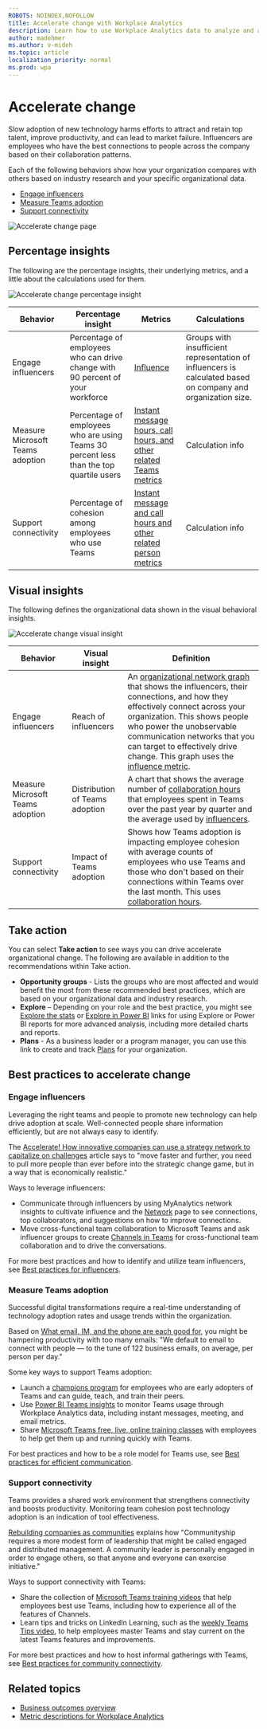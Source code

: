 ```yaml
---
ROBOTS: NOINDEX,NOFOLLOW
title: Accelerate change with Workplace Analytics
description: Learn how to use Workplace Analytics data to analyze and accelerate organizational change
author: madehmer
ms.author: v-mideh
ms.topic: article
localization_priority: normal 
ms.prod: wpa
---
```


# Accelerate change

Slow adoption of new technology harms efforts to attract and retain top talent, improve productivity, and can lead to market failure. Influencers are employees who have the best connections to people across the company based on their collaboration patterns.

Each of the following behaviors show how your organization compares with others based on industry research and your specific organizational data.

* [Engage influencers](#engage-influencers)
* [Measure Teams adoption](#measure-teams-adoption)
* [Support connectivity](#support-connectivity)

![Accelerate change page](../images/wpa/use/accelerate-change.png)

## Percentage insights

The following are the percentage insights, their underlying metrics, and a little about the calculations used for them.

![Accelerate change percentage insight](../images/wpa/use/accelerate-change-percent.png)

|Behavior |Percentage insight | Metrics |Calculations |
|---------|--------|--------------------|----------------------|
|Engage influencers |Percentage of employees who can drive change with 90 percent of your workforce |[Influence](metric-definitions.md#organizational-network-analysis-ona-metrics)|Groups with insufficient representation of influencers is calculated based on company and organization size. |
|Measure Microsoft Teams adoption |Percentage of employees who are using Teams 30 percent less than the top quartile users |[Instant message hours, call hours, and other related Teams metrics](metric-definitions.md#person-metrics) |Calculation info |
|Support connectivity |Percentage of cohesion among employees who use Teams |[Instant message and call hours and other related person metrics](metric-definitions.md#person-metrics) |Calculation info |

## Visual insights

The following defines the organizational data shown in the visual behavioral insights.

![Accelerate change visual insight](../images/wpa/use/accelerate-change-visual.png)

|Behavior |Visual insight | Definition |
|---------|--------|----------------------|
|Engage influencers |Reach of influencers |An [organizational network graph](insight-ona-measures.md) that shows the influencers, their connections, and how they effectively connect across your organization. This shows people who power the unobservable communication networks that you can target to effectively drive change. This graph uses the [influence metric](metric-definitions.md#organizational-network-analysis-ona-metrics).|
|Measure Microsoft Teams adoption |Distribution of Teams adoption |A chart that shows the average number of [collaboration hours](metric-definitions.md#person-metrics) that employees spent in Teams over the past year by quarter and the average used by [influencers](metric-definitions.md#organizational-network-analysis-ona-metrics). |
|Support connectivity |Impact of Teams adoption |Shows how Teams adoption is impacting employee cohesion with average counts of employees who use Teams and those who don't based on their connections within Teams over the last month. This uses [collaboration hours](metric-definitions.md#person-metrics). |

## Take action

You can select **Take action** to see ways you can drive accelerate organizational change. The following are available in addition to the recommendations within Take action.

* **Opportunity groups** - Lists the groups who are most affected and would benefit the most from these recommended best practices, which are based on your organizational data and industry research.
* **Explore**  – Depending on your role and the best practice, you might see [Explore the stats](explore-intro.md) or [Explore in Power BI](../tutorials/power-bi-intro.md) links for using Explore or Power BI reports for more advanced analysis, including more detailed charts and reports.
* **Plans** - As a business leader or a program manager, you can use this link to create and track [Plans](../Tutorials/solutionsv2-intro.md) for your organization.

## Best practices to accelerate change

### Engage influencers

Leveraging the right teams and people to promote new technology can help drive adoption at scale. Well-connected people share information efficiently, but are not always easy to identify.

The [Accelerate! How innovative companies can use a strategy network to capitalize on challenges](https://insights.office.com/management-strategy/strategy-network-how-innovative-companies-capitalize/) article says to "move faster and further, you need to pull more people than ever before into the strategic change game, but in a way that is economically realistic."

Ways to leverage influencers:

* Communicate through influencers by using MyAnalytics network insights to cultivate influence and the [Network](../myanalytics/use/network.md) page to see connections, top collaborators, and suggestions on how to improve connections.
* Move cross-functional team collaboration to Microsoft Teams and ask influencer groups to create [Channels in Teams](https://docs.microsoft.com/microsoftteams/teams-channels-overview) for cross-functional team collaboration and to drive the conversations.

For more best practices and how to identify and utilize team influencers, see [Best practices for influencers](../tutorials/gm-influencer.md).

### Measure Teams adoption

Successful digital transformations require a real-time understanding of technology adoption rates and usage trends within the organization.

Based on [What email, IM, and the phone are each good for](https://insights.office.com/collaboration/what-email-im-and-the-phone-are-each-good-for/), you might be hampering productivity with too many emails: "We default to email to connect with people — to the tune of 122 business emails, on average, per person per day."

Some key ways to support Teams adoption:

* Launch a [champions program](https://docs.microsoft.com/MicrosoftTeams/teams-adoption-create-champions-program) for employees who are early adopters of Teams and can guide, teach, and train their peers.
* Use [Power BI Teams insights](../tutorials/power-bi-teams.md) to monitor Teams usage through Workplace Analytics data, including instant messages, meeting, and email metrics.
* Share [Microsoft Teams free, live, online training classes](https://docs.microsoft.com/MicrosoftTeams/instructor-led-training-teams-landing-page) with employees to help get them up and running quickly with Teams.

For best practices and how to be a role model for Teams use, see [Best practices for efficient communication](../tutorials/gm-communication.md).

### Support connectivity

Teams provides a shared work environment that strengthens connectivity and boosts productivity. Monitoring team cohesion post technology adoption is an indication of tool effectiveness.

[Rebuilding companies as communities](https://insights.office.com/culture/rebuilding-companies-as-communities/) explains how "Communityship requires a more modest form of leadership that might be called engaged and distributed management. A community leader is personally engaged in order to engage others, so that anyone and everyone can exercise initiative."

Ways to support connectivity with Teams:

* Share the collection of [Microsoft Teams training videos](https://support.microsoft.com/office/overview-of-teams-and-channels-c3d63c10-77d5-4204-a566-53ddcf723b46?wt.mc_id=otc_microsoft_teams) that help employees best use Teams, including how to experience all of the features of Channels.
* Learn tips and tricks on LinkedIn Learning, such as the [weekly Teams Tips video](https://www.linkedin.com/learning/microsoft-teams-tips-weekly/learn-tips-for-mastering-microsoft-teams?u=3322), to help employees master Teams and stay current on the latest Teams features and improvements.

For more best practices and how to host informal gatherings with Teams, see [Best practices for community connectivity](../tutorials/gm-connectivity.md).

## Related topics

* [Business outcomes overview](insights.md)
* [Metric descriptions for Workplace Analytics](metric-definitions.md)
